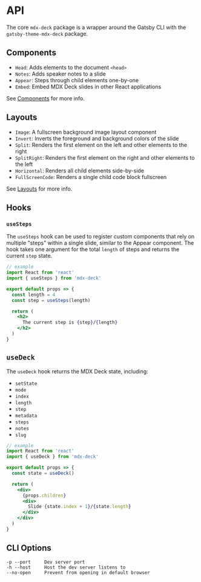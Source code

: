 # API

The core `mdx-deck` package is a wrapper around the Gatsby CLI with the `gatsby-theme-mdx-deck` package.

## Components

- `Head`: Adds elements to the document `<head>`
- `Notes`: Adds speaker notes to a slide
- `Appear`: Steps through child elements one-by-one
- `Embed`: Embed MDX Deck slides in other React applications

See [Components](components.md) for more info.

## Layouts

- `Image`: A fullscreen background image layout component
- `Invert`: Inverts the foreground and background colors of the slide
- `Split`: Renders the first element on the left and other elements to the right
- `SplitRight`: Renders the first element on the right and other elements to the left
- `Horizontal`: Renders all child elements side-by-side
- `FullScreenCode`: Renders a single child code block fullscreen

See [Layouts](layouts.md) for more info.

## Hooks

### `useSteps`

The `useSteps` hook can be used to register custom components that rely on multiple "steps" within a single slide,
similar to the Appear component.
The hook takes one argument for the total `length` of steps and returns the current `step` state.

```jsx
// example
import React from 'react'
import { useSteps } from 'mdx-deck'

export default props => {
  const length = 4
  const step = useSteps(length)

  return (
    <h2>
      The current step is {step}/{length}
    </h2>
  )
}
```

## `useDeck`

The `useDeck` hook returns the MDX Deck state, including:

- `setState`
- `mode`
- `index`
- `length`
- `step`
- `metadata`
- `steps`
- `notes`
- `slug`

```jsx
// example
import React from 'react'
import { useDeck } from 'mdx-deck'

export default props => {
  const state = useDeck()

  return (
    <div>
      {props.children}
      <div>
        Slide {state.index + 1}/{state.length}
      </div>
    </div>
  )
}
```

## CLI Options

```
-p --port     Dev server port
-h --host     Host the dev server listens to
--no-open     Prevent from opening in default browser
```
